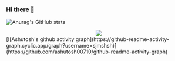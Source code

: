 ### Hi there 👋
![Anurag's GitHub stats](https://github-readme-stats.vercel.app/api?username=sjmshsh&show_icons=true&theme=radical)
<div align="center"> <img src="https://github-readme-stats.vercel.app/api/top-langs/?username=sjmshsh&hide_title=true&hide_border=true&layout=compact&langs_count=6&text_color=000&icon_color=fff&bg_color=0,52fa5a,4dfcff,c64dff&theme=graywhite" /> </div>
[![Ashutosh's github activity graph](https://github-readme-activity-graph.cyclic.app/graph?username=sjmshsh)](https://github.com/ashutosh00710/github-readme-activity-graph)
<!--
**sjmshsh/sjmshsh** is a ✨ _special_ ✨ repository because its `README.md` (this file) appears on your GitHub profile.

Here are some ideas to get you started:

- 🔭 I’m currently working on ...
- 🌱 I’m currently learning ...
- 👯 I’m looking to collaborate on ...
- 🤔 I’m looking for help with ...
- 💬 Ask me about ...
- 📫 How to reach me: ...
- 😄 Pronouns: ...
- ⚡ Fun fact: ...
-->
